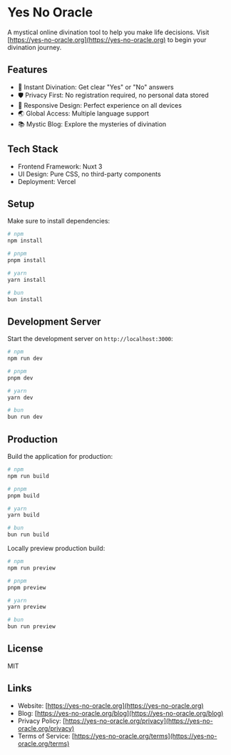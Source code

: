 

# Yes No Oracle

A mystical online divination tool to help you make life decisions. Visit [https://yes-no-oracle.org](https://yes-no-oracle.org) to begin your divination journey.

## Features

- 🔮 Instant Divination: Get clear "Yes" or "No" answers
- 🛡️ Privacy First: No registration required, no personal data stored
- 📱 Responsive Design: Perfect experience on all devices
- 🌏 Global Access: Multiple language support
- 📚 Mystic Blog: Explore the mysteries of divination

## Tech Stack

- Frontend Framework: Nuxt 3
- UI Design: Pure CSS, no third-party components
- Deployment: Vercel

## Setup

Make sure to install dependencies:

```bash
# npm
npm install

# pnpm
pnpm install

# yarn
yarn install

# bun
bun install
```

## Development Server

Start the development server on `http://localhost:3000`:

```bash
# npm
npm run dev

# pnpm
pnpm dev

# yarn
yarn dev

# bun
bun run dev
```

## Production

Build the application for production:

```bash
# npm
npm run build

# pnpm
pnpm build

# yarn
yarn build

# bun
bun run build
```

Locally preview production build:

```bash
# npm
npm run preview

# pnpm
pnpm preview

# yarn
yarn preview

# bun
bun run preview
```

## License

MIT

## Links

- Website: [https://yes-no-oracle.org](https://yes-no-oracle.org)
- Blog: [https://yes-no-oracle.org/blog](https://yes-no-oracle.org/blog)
- Privacy Policy: [https://yes-no-oracle.org/privacy](https://yes-no-oracle.org/privacy)
- Terms of Service: [https://yes-no-oracle.org/terms](https://yes-no-oracle.org/terms)
